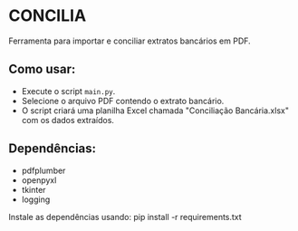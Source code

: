 # CONCILIA
Ferramenta para importar e conciliar extratos bancários em PDF.

## Como usar:
- Execute o script `main.py`.
- Selecione o arquivo PDF contendo o extrato bancário.
- O script criará uma planilha Excel chamada "Conciliação Bancária.xlsx" com os dados extraídos.

## Dependências:
- pdfplumber
- openpyxl
- tkinter
- logging

Instale as dependências usando:
pip install -r requirements.txt
